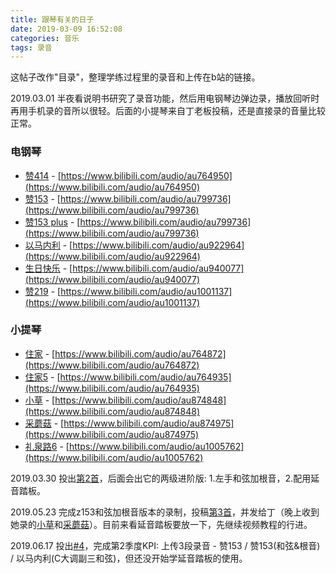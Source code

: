 ```yaml
---
title: 跟琴有关的日子
date: 2019-03-09 16:52:08
categories: 音乐
tags: 录音
---
```


这帖子改作"目录"，整理学练过程里的录音和上传在b站的链接。

<!--more-->

2019.03.01 半夜看说明书研究了录音功能，然后用电钢琴边弹边录，播放回听时再用手机录的音所以很轻。后面的小提琴来自丁老板投稿，还是直接录的音量比较正常。

### 电钢琴
 - [赞414](https://www.bilibili.com/audio/au764950) - [https://www.bilibili.com/audio/au764950](https://www.bilibili.com/audio/au764950)
 - [赞153](https://www.bilibili.com/audio/au799736) - [https://www.bilibili.com/audio/au799736](https://www.bilibili.com/audio/au799736)
 - [赞153 plus](https://www.bilibili.com/audio/au799736) - [https://www.bilibili.com/audio/au799736](https://www.bilibili.com/audio/au799736)
 - [以马内利](https://www.bilibili.com/audio/au922964) - [https://www.bilibili.com/audio/au922964](https://www.bilibili.com/audio/au922964)
 - [生日快乐](https://www.bilibili.com/audio/au940077) - [https://www.bilibili.com/audio/au940077](https://www.bilibili.com/audio/au940077)
 - [赞219](https://www.bilibili.com/audio/au1001137) - [https://www.bilibili.com/audio/au1001137](https://www.bilibili.com/audio/au1001137)

### 小提琴
 - [住家](https://www.bilibili.com/audio/au764872) - [https://www.bilibili.com/audio/au764872](https://www.bilibili.com/audio/au764872)
 - [住家5](https://www.bilibili.com/audio/au764935) - [https://www.bilibili.com/audio/au764935](https://www.bilibili.com/audio/au764935)
 - [小草](https://www.bilibili.com/audio/au874848) - [https://www.bilibili.com/audio/au874848](https://www.bilibili.com/audio/au874848)
 - [采蘑菇](https://www.bilibili.com/audio/au874975) - [https://www.bilibili.com/audio/au874975](https://www.bilibili.com/audio/au874975)
 - [礼泉路6](https://www.bilibili.com/audio/au1005762) - [https://www.bilibili.com/audio/au1005762](https://www.bilibili.com/audio/au1005762)

2019.03.30 投出[第2首](https://www.bilibili.com/audio/au799736)，后面会出它的两级进阶版: 1.左手和弦加根音，2.配用延音踏板。

2019.05.23 完成z153和弦加根音版本的录制，投稿[第3首](https://www.bilibili.com/audio/au873062)，并发给丁（晚上收到她录的[小草](https://www.bilibili.com/audio/au874848)和[采蘑菇](https://www.bilibili.com/audio/au874975)）。目前来看延音踏板要放一下，先继续视频教程的行进。

2019.06.17 投出[#4](https://www.bilibili.com/audio/au922964)，完成第2季度KPI: 上传3段录音 - 赞153 / 赞153(和弦&根音) / 以马内利(C大调副三和弦)，但还没开始学延音踏板的使用。
